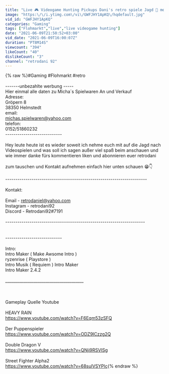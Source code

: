 ```yaml
---
title: "Live 🎮 Videogame Hunting Pickups Dani's retro spiele Jagd 🤪 meine retro game hunting Pickups"
image: "https:\/\/i.ytimg.com\/vi\/GWFJHY1ApKQ\/hqdefault.jpg"
vid_id: "GWFJHY1ApKQ"
categories: "Gaming"
tags: ["Flohmarkt","live","live videogame hunting"]
date: "2021-06-09T21:50:52+03:00"
vid_date: "2021-06-09T16:00:07Z"
duration: "PT8M14S"
viewcount: "394"
likeCount: "40"
dislikeCount: "3"
channel: "retrodani 92"
---
```

{% raw %}#Gaming #Flohmarkt #retro <br /><br />-------unbezahlte werbung -----<br />Hier einmal alle daten zu Micha´s Spielwaren An und Verkauf<br />Adresse:<br />Gröpern 8<br />38350 Helmstedt <br />email:<br />michas.spielwaren@yahoo.com<br />telefon:<br />0152/51860232<br />----------------------------<br /><br />Hey leute heute ist es wieder soweit ich nehme euch mit auf die Jagd nach Videospielen und was soll ich sagen außer viel spaß beim anschauen und wie immer danke fürs kommentieren liken und abonnieren euer retrodani<br /><br />zum tauschen und Kontakt aufnehmen einfach hier unten schauen 😁👇<br /><br />----------------------------------------------------------------------<br /><br />Kontakt: <br /><br />Email  -  retrodaniel@yahoo.com <br />Instagram  -  retrodani92<br />Discord  -  Retrodani92#7191 <br /><br />---------------------------------------------------------------------<br /><br /><br />----------------------------<br /><br />Intro:<br />Intro Maker ( Make Awsome Intro )<br />ryzenrise ( Playstore )<br />Intro Musik ( Requiem ) Intro Maker <br />Intro Maker 2.4.2<br />  <br />_______________________________________<br /><br /><br /><br />Gameplay Quelle Youtube <br /><br />HEAVY RAIN<br /><a rel="nofollow" target="blank" href="https://www.youtube.com/watch?v=F6Eqm53zSFQ">https://www.youtube.com/watch?v=F6Eqm53zSFQ</a><br /><br />Der Puppenspieler<br /><a rel="nofollow" target="blank" href="https://www.youtube.com/watch?v=ODZ9ICzzg2Q">https://www.youtube.com/watch?v=ODZ9ICzzg2Q</a><br /><br />Double Dragon V<br /><a rel="nofollow" target="blank" href="https://www.youtube.com/watch?v=QNji9RSVISg">https://www.youtube.com/watch?v=QNji9RSVISg</a><br /><br />Street Fighter Alpha2<br /><a rel="nofollow" target="blank" href="https://www.youtube.com/watch?v=68sulVSYPlc">https://www.youtube.com/watch?v=68sulVSYPlc</a>{% endraw %}
